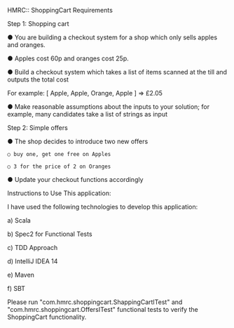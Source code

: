 HMRC:: ShoppingCart Requirements

Step 1: Shopping cart

● You are building a checkout system for a shop which only sells apples and oranges.

● Apples cost 60p and oranges cost 25p.

● Build a checkout system which takes a list of items scanned at the till and outputs the total cost

  For example: [ Apple, Apple, Orange, Apple ] => £2.05
  
● Make reasonable assumptions about the inputs to your solution; for example, many candidates take a list of strings as input


Step 2: Simple offers

● The shop decides to introduce two new offers

	○ buy one, get one free on Apples
	
	○ 3 for the price of 2 on Oranges
	
● Update your checkout functions accordingly


Instructions to Use This application:

I have used the following technologies to develop this application:

a) Scala

b) Spec2 for Functional Tests

c) TDD Approach

d) IntelliJ IDEA 14

e) Maven

f) SBT

Please run "com.hmrc.shoppingcart.ShappingCartITest" and "com.hmrc.shoppingcart.OffersITest" functional tests to verify the ShoppingCart functionality.